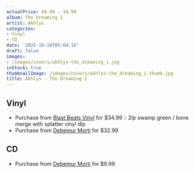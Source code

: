 ```yaml
---
actualPrice: $9.99 - 34.99
album: The Dreaming I
artist: Akhlys
categories:
- Vinyl
- CD
date: '2025-10-24T05:04:16'
draft: false
images:
- /images/covers/akhlys-the_dreaming_i.jpg
inStock: true
thumbnailImage: /images/covers/akhlys-the_dreaming_i-thumb.jpg
title: Akhlys - The Dreaming I
---
```


## Vinyl
* Purchase from [Blast Beats Vinyl](https://blastbeatsvinyl.com/products/akhlys-the-dreaming-i-2lp-swamp-green-bone-merge-with-splatter-vinyl-dlp) for $34.99 :: 2lp swamp green / bone merge with splatter vinyl dlp
* Purchase from [Debemur Morti](https://debemurmorti.aisamerch.com/item/206332) for $32.99
## CD
* Purchase from [Debemur Morti](https://debemurmorti.aisamerch.com/item/73299) for $9.99
